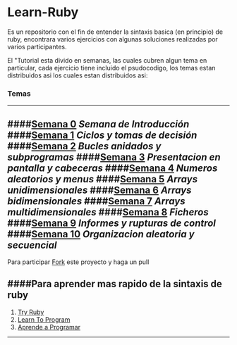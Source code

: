 # Learn-Ruby
Es un repositorio con el fin de entender  la sintaxis basica (en principio) de ruby, encontrara varios
ejercicios con algunas soluciones realizadas por varios participantes.

El "Tutorial esta divido en semanas, las cuales cubren algun tema en particular, cada ejercicio tiene
incluido el psudocodigo, los temas estan distribuidos asi los cuales estan distribuidos asi:

### Temas
----------
####[Semana 0](github.com/rderoldan1/) _Semana de Introducción_
####[Semana 1](github.com/rderoldan1/) _Ciclos y tomas de decisión_ 
####[Semana 2](github.com/rderoldan1/) _Bucles anidados y subprogramas_
####[Semana 3](github.com/rderoldan1/) _Presentacion en pantalla y cabeceras_ 
####[Semana 4](github.com/rderoldan1/) _Numeros aleatorios y menus_ 
####[Semana 5](github.com/rderoldan1/) _Arrays unidimensionales_
####[Semana 6](github.com/rderoldan1/) _Arrays bidimensionales_ 
####[Semana 7](github.com/rderoldan1/) _Arrays multidimensionales_
####[Semana 8](github.com/rderoldan1/) _Ficheros_
####[Semana 9](github.com/rderoldan1/) _Informes y rupturas de control_
####[Semana 10](github.com/rderoldan1/) _Organizacion aleatoria y secuencial_
-------------------------------------------------------------------------------


Para participar [Fork](https://github.com/rderoldan1/learn-ruby/fork) este proyecto y haga un pull


####Para aprender mas rapido de la sintaxis de ruby
---------------------------------------------------

1. [Try Ruby](http://www.tryruby.org)
2. [Learn To Program](http://pine.fm/LearnToProgram/?Chapter=0)	
3. [Aprende a Programar](http://www.rubenploneda.com/aprende-a-programar-ruby-por-chris-pine/)


------------------------------------------------
